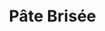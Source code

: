---
layout: recette
categories: [recettes]
hidden: true
lang: fr
sitemap: false
title: Pâte Brisée
type: boulangerie
recettes:
  À la main:
    ingredients: 
      - nom: farine blanche
        qte: 200
        unite: gr
        variable: true
      - nom: jaune d'oeuf
        qte: 1
      - nom: eau froide
        qte: 40
        unite: mL
      - nom: beurre
        qte: 100
        unite: gr
      - nom: sel
        qte: 3
        unite: gr
    preconditions:
      - Le beurre doit être coupés en dés et pommade
    etapes:
      - label: Préparation
        details:
          - Verser la farine et le sel sur le plan de travail
          - Faire un puits
          - Y mettre le jaune d'oeuf et l'eau
          - Mélanger avec les doigts
          - Ajouter le beurre au centre
      - label: Pétrissage
        details:
          - Saupoudrer d'un peu de farine (juste pour recouvrir)
          - Prendre la pâte dans la main
          - Fermer la main
          - Répéter ces étapes jusqu'a ce qu'il ne reste plus de farine
      - label: Boulage
        details:
          - Former une boule (la pâte doit etre bien lisse à ce stade)
          - Filmer
          - Réserver au frais au moins une heure
      - label: Cuisson
        emoji: 🔥
        details:
          - "À blanc : 170°C pour 15 à 20 minutes"
  Au Robot:
    ingredients: 
      - nom: farine blanche
        qte: 175
        unite: gr
        variable: true
      - nom: beurre
        qte: 140
        unite: gr
      - nom: sucre 
        qte: 5
        unite: gr
      - nom: sel
        qte: 3
        unite: gr
      - nom: eau froide
        qte: 40
        unite: mL
    preconditions:
      - Le beurre doit être froid
    etapes:
      - label: Préparation
        details:
          - Verser 2/3 de la farine, le sucre et le sel dans le bol du robot
          - Mixer deux fois 
          - Couper le beurre en petits dés
          - Ajouter le beurre 
          - Mixer jusqu'à incorporation (environ 25 coups)
          - Bien racler les bords
          - Ajouter la farine restante
          - Mixer jusqu'à incorporation (environ 5 coups)
          - Déverser la pâte dans un saladier
          - Ajouter l'eau et mélanger à la main
          - Former une boule
          - Aplatir légèrement la boule
          - Filmer
          - Réserver minimum 2 heures au frais
      - label: Cuisson
        emoji: 🔥
        details:
          - "À blanc : 170°C pour 15 à 20 minutes"
---